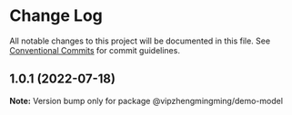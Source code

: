 # Change Log

All notable changes to this project will be documented in this file.
See [Conventional Commits](https://conventionalcommits.org) for commit guidelines.

## 1.0.1 (2022-07-18)

**Note:** Version bump only for package @vipzhengmingming/demo-model
